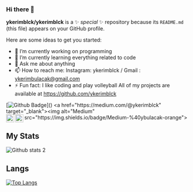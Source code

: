 ### Hi there 👋

**ykerimblck/ykerimblck** is a ✨ _special_ ✨ repository because its `README.md` (this file) appears on your GitHub profile.

Here are some ideas to get you started:

- 🔭 I’m currently working on programming
- 🌱 I’m currently learning everything related to code
- 💬 Ask me about anything
- 📫 How to reach me: Instagram: ykerimblck / Gmail : ykerimbulacak@gmail.com
- ⚡ Fun fact: I like coding and play volleyball
All of my projects are available at https://github.com/ykerimblck


[![Github Badge](https://img.shields.io/badge/-Github-000?style=quare&labelColor=000&logo=Github&logoColor=white&[https://github.com/ykerimblck](https://github.com/ykerimblck)=https://github.com/ykerimblck)]() 
 <a href="https://medium.com/@ykerimblck" target="_blank"><img alt="Medium" src="https://img.shields.io/badge/Medium-%40ybulacak-orange">
[<img width="22" src="https://upload.wikimedia.org/wikipedia/commons/thumb/e/e9/Linkedin_icon.svg/2048px-Linkedin_icon.svg.png" align="left" />][linkedin]
[<img width="22" src="https://upload.wikimedia.org/wikipedia/commons/thumb/e/e7/Instagram_logo_2016.svg/2048px-Instagram_logo_2016.svg.png" align="left" />][instagram]

[linkedin]:https://tr.linkedin.com/in/yusuf-kerim-bulacak
[instagram]:https://www.instagram.com/ykerimblck/

## My Stats
![Github stats 2](https://github-readme-stats.vercel.app/api?username=ykerimblck&show_icons=true&theme=radical)

## Langs
[![Top Langs](https://github-readme-stats.vercel.app/api/top-langs/?username=ykerimblck&layout=compact&theme=tokyonight)](https://github.com/ykerimblck)
